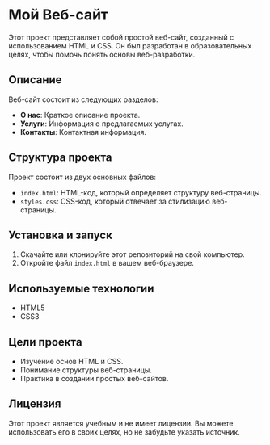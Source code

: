 # Мой Веб-сайт

Этот проект представляет собой простой веб-сайт, созданный с использованием HTML и CSS. Он был разработан в образовательных целях, чтобы помочь понять основы веб-разработки.

## Описание

Веб-сайт состоит из следующих разделов:

- **О нас**: Краткое описание проекта.
- **Услуги**: Информация о предлагаемых услугах.
- **Контакты**: Контактная информация.

## Структура проекта

Проект состоит из двух основных файлов:

- `index.html`: HTML-код, который определяет структуру веб-страницы.
- `styles.css`: CSS-код, который отвечает за стилизацию веб-страницы.

## Установка и запуск

1. Скачайте или клонируйте этот репозиторий на свой компьютер.
2. Откройте файл `index.html` в вашем веб-браузере.

## Используемые технологии

- HTML5
- CSS3

## Цели проекта

- Изучение основ HTML и CSS.
- Понимание структуры веб-страницы.
- Практика в создании простых веб-сайтов.

## Лицензия

Этот проект является учебным и не имеет лицензии. Вы можете использовать его в своих целях, но не забудьте указать источник.
